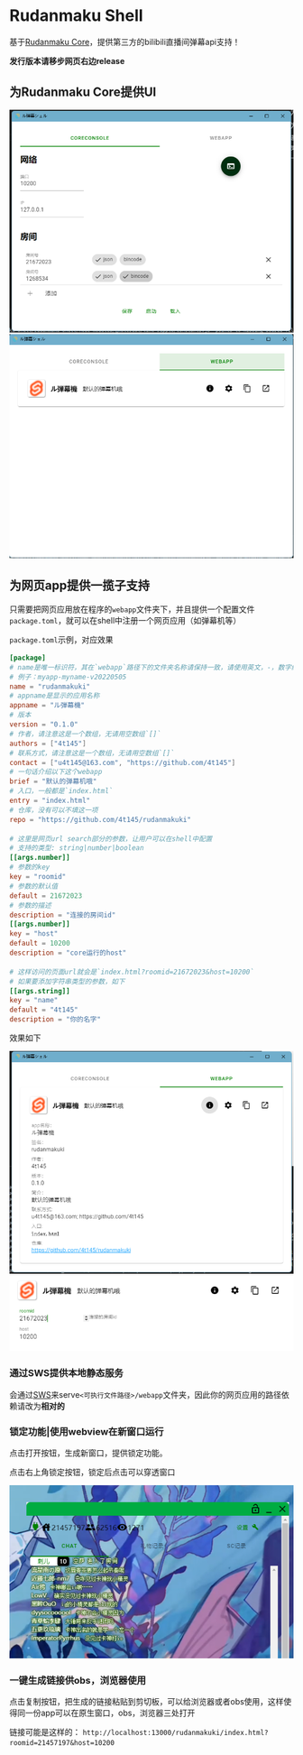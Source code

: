 # Rudanmaku Shell
基于[Rudanmaku Core](https://github.com/4t145/rudanmaku-core)，提供第三方的bilibili直播间弹幕api支持！

**发行版本请移步网页右边release**
## 为Rudanmaku Core提供UI
![](./.readme/主界面a.png)
![](./.readme/主界面b.png)
## 为网页app提供一揽子支持
只需要把网页应用放在程序的`webapp`文件夹下，并且提供一个配置文件`package.toml`，就可以在shell中注册一个网页应用（如弹幕机等）

`package.toml`示例，对应效果
```toml
[package]
# name是唯一标识符，其在`webapp`路径下的文件夹名称请保持一致，请使用英文，-，数字组成
# 例子：myapp-myname-v20220505
name = "rudanmakuki"
# appname是显示的应用名称
appname = "ル弾幕機"
# 版本
version = "0.1.0"
# 作者，请注意这是一个数组，无请用空数组`[]`
authors = ["4t145"]
# 联系方式，请注意这是一个数组，无请用空数组`[]`
contact = ["u4t145@163.com", "https://github.com/4t145"]
# 一句话介绍以下这个webapp
brief = "默认的弹幕机哦"
# 入口，一般都是`index.html`
entry = "index.html"
# 仓库，没有可以不填这一项 
repo = "https://github.com/4t145/rudanmakuki"

# 这里是网页url search部分的参数，让用户可以在shell中配置
# 支持的类型: string|number|boolean
[[args.number]]
# 参数的key
key = "roomid"
# 参数的默认值
default = 21672023
# 参数的描述
description = "连接的房间id"
[[args.number]]
key = "host"
default = 10200
description = "core运行的host"

# 这样访问的页面url就会是`index.html?roomid=21672023&host=10200`
# 如果要添加字符串类型的参数，如下
[[args.string]]
key = "name"
default = "4t145"
description = "你的名字"

```
效果如下

![](./.readme/webapp信息.png)
![](./.readme/webapp配置.png)
### 通过SWS提供本地静态服务
会通过[SWS](https://github.com/joseluisq/static-web-server/)来serve`<可执行文件路径>/webapp`文件夹，因此你的网页应用的路径依赖请改为**相对的**

### 锁定功能|使用webview在新窗口运行
点击打开按钮，生成新窗口，提供锁定功能。

点击右上角锁定按钮，锁定后点击可以穿透窗口

![](./.readme/webapp窗口.png)

### 一键生成链接供obs，浏览器使用
点击复制按钮，把生成的链接粘贴到剪切板，可以给浏览器或者obs使用，这样使得同一份app可以在原生窗口，obs，浏览器三处打开

链接可能是这样的：
`http://localhost:13000/rudanmakuki/index.html?roomid=21457197&host=10200`